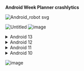  __Android Week Planner crashlytics__


![Android_robot svg](https://github.com/UserQA07/Week-Planner-/assets/144763744/5613d4b9-b88f-4c1f-84d3-6af9dae0e2ac)


![Untitled](https://github.com/UserQA07/Week-Planner-/assets/144763744/6d7ad1b4-ec8c-4413-99fc-eb4b749e5be7)
![image](https://github.com/UserQA07/Week-Planner-/assets/144763744/3b8ff8be-79d6-4710-a26c-5831453b07f6)



 <details>
  <summary>Android 13</summary>
   <ul>
<li>Galaxy S23 Ultra</li>   
<li>Redmi Note 11 Pro </li>
<li>Galaxy Z Flip4 </li>
<li>Galaxy A53 5G </li>
<li>Galaxy M32 </li>
<li>Galaxy S23 FE </li>
<li>Galaxy S10 Lite </li>
<li>Redmi Note 11 Pro 5G </li>
<li>Galaxy A53 5G </li>
<li>Galaxy S21+ 5G </li>
<li>Galaxy Z Flip3 5G </li>
<li>Redmi Note 10 Pro </li>
<li>Galaxy A34 5G - </li>
<li></li>
<li>Motorola Razr 2023</li>
<li>Galaxy S22</li>
<li>Galaxy S21 FE 5G</li>
<li>Galaxy A72</li>
<li>Note 30 Pro</li>
<li>Galaxy Tab A8</li>
   </ul>
</details>
    
<details>
  <summary>Android 12</summary>
  <ul>
<li>Xiaomi 11T</li>
<li>Realme 8 5G</li>
<li>Poco X3 NFC</li>
<li>Tecno</li>
<li>Galaxy A21s</li>
<li>Redmi Note 9</li>
<li>Reno 4Z 5G</li>
<li>A9</li>
<li>Galaxy M31</li>
  </ul>
</details>

<details>
  <summary>Android 11</summary>
  <ul>
<li>Moto G(8) Power</li>
<li>Intel Gemini Lake Chromebook</li>
<li>Mi A3</li>
<li>Galaxy A70</li>
<li>Redmi 9A</li>
<li>Redmi Note 11 4G</li>
<li>Redmi Note 8 Pro</li>
<li>Redmi Note 8</li>
<li>Mi 11 Lite</li>
  </ul>
</details>

<details>
  <summary>Android 10</summary>
  <ul>
<li></li>
<li></li>
<li></li>
<li></li>
<li></li>
<li></li>
<li></li>
<li></li>
<li></li>
  </ul>
</details>



![image](https://github.com/UserQA07/Week-Planner-/assets/144763744/ce059f48-e92c-4b81-95d0-7ce1de9f43e0)


















  



